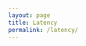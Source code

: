 ```yaml
---
layout: page
title: Latency
permalink: /latency/
---
```


<script src="https://atlas.ripe.net/resource/tracemon/tracemon-widget-main.js"></script>
<div id="place-here"></div>
<script>
    initTracemon(
        '#place-here',
        {}, // Tool options, see table below for more info
        { measurements:[27019379, 27019380] } // Query options, see table below for more info
        );
</script>
